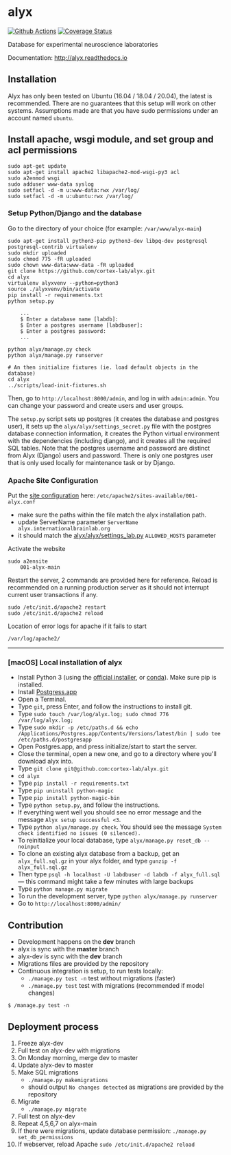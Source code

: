 # alyx

[![Github Actions](https://github.com/cortex-lab/alyx/actions/workflows/main.yml/badge.svg)](https://github.com/cortex-lab/alyx/actions/)
[![Coverage Status](https://coveralls.io/repos/github/cortex-lab/alyx/badge.svg?branch=github_action)](https://coveralls.io/github/cortex-lab/alyx?branch=master)

Database for experimental neuroscience laboratories

Documentation: http://alyx.readthedocs.io


## Installation
Alyx has only been tested on Ubuntu (16.04 / 18.04 / 20.04), the latest is recommended. There are no guarantees that 
this setup will work on other systems. Assumptions made are that you have sudo permissions under an account named
`ubuntu`.

## Install apache, wsgi module, and set group and acl permissions
    sudo apt-get update    
    sudo apt-get install apache2 libapache2-mod-wsgi-py3 acl
    sudo a2enmod wsgi
    sudo adduser www-data syslog
    sudo setfacl -d -m u:www-data:rwx /var/log/
    sudo setfacl -d -m u:ubuntu:rwx /var/log/

### Setup Python/Django and the database
Go to the directory of your choice (for example: `/var/www/alyx-main`)
```
sudo apt-get install python3-pip python3-dev libpq-dev postgresql postgresql-contrib virtualenv
sudo mkdir uploaded
sudo chmod 775 -fR uploaded
sudo chown www-data:www-data -fR uploaded
git clone https://github.com/cortex-lab/alyx.git
cd alyx
virtualenv alyxvenv --python=python3
source ./alyxvenv/bin/activate
pip install -r requirements.txt
python setup.py

    ...
    $ Enter a database name [labdb]:
    $ Enter a postgres username [labdbuser]:
    $ Enter a postgres password:
    ...

python alyx/manage.py check
python alyx/manage.py runserver

# An then initialize fixtures (ie. load default objects in the database)
cd alyx
../scripts/load-init-fixtures.sh
```

Then, go to `http://localhost:8000/admin`, and log in with `admin:admin`. You can change your password and create users and user groups.

The `setup.py` script sets up postgres (it creates the database and postgres user), it sets up the `alyx/alyx/settings_secret.py` file with the postgres database connection information, it creates the Python virtual environment with the dependencies (including django), and it creates all the required SQL tables.
Note that the postgres username and password are distinct from Alyx (Django) users and password. There is only one postgres user that is only used locally for maintenance task or by Django.

### Apache Site Configuration
Put the [site configuration](docs/_static/001-alyx.conf) here: `/etc/apache2/sites-available/001-alyx.conf`
-   make sure the paths within the file match the alyx installation path.
-   update ServerName parameter `ServerName  alyx.internationalbrainlab.org`
-   it should match the [alyx/alyx/settings_lab.py](alyx/alyx/settings_lab.py) `ALLOWED_HOSTS` parameter


Activate the website

    sudo a2ensite
        001-alyx-main

Restart the server, 2 commands are provided here for reference. Reload is recommended on a running production server as 
it should not interrupt current user transactions if any.


    sudo /etc/init.d/apache2 restart
    sudo /etc/init.d/apache2 reload


Location of error logs for apache if it fails to start

    /var/log/apache2/

---

### [macOS] Local installation of alyx

* Install Python 3 (using the [official installer](https://www.python.org/downloads/mac-osx/), or [conda](https://docs.conda.io/projects/conda/en/latest/user-guide/install/macos.html)). Make sure pip is installed.
* Install [Postgress.app](https://postgresapp.com/downloads.html)
* Open a Terminal.
* Type `git`, press Enter, and follow the instructions to install git.
* Type `sudo touch /var/log/alyx.log; sudo chmod 776 /var/log/alyx.log;`
* Type `sudo mkdir -p /etc/paths.d && echo /Applications/Postgres.app/Contents/Versions/latest/bin | sudo tee /etc/paths.d/postgresapp`
* Open Postgres.app, and press initialize/start to start the server.
* Close the terminal, open a new one, and go to a directory where you'll download alyx into.
* Type `git clone git@github.com:cortex-lab/alyx.git`
* `cd alyx`
* Type `pip install -r requirements.txt`
* Type `pip uninstall python-magic`
* Type `pip install python-magic-bin`
* Type `python setup.py`, and follow the instructions.
* If everything went well you should see no error message and the message `Alyx setup successful <3`.
* Type `python alyx/manage.py check`. You should see the message `System check identified no issues (0 silenced).`
* To reinitialize your local database, type `alyx/manage.py reset_db --noinput`
* To clone an existing alyx database from a backup, get an `alyx_full.sql.gz` in your alyx folder, and type `gunzip -f alyx_full.sql.gz`
* Then type `psql -h localhost -U labdbuser -d labdb -f alyx_full.sql` — this command might take a few minutes with large backups
* Type `python manage.py migrate`
* To run the development server, type `python alyx/manage.py runserver`
* Go to `http://localhost:8000/admin/`


## Contribution

* Development happens on the **dev** branch
* alyx is sync with the **master** branch
* alyx-dev is sync with the **dev** branch
* Migrations files are provided by the repository
* Continuous integration is setup, to run tests locally:
    -   `./manage.py test -n` test without migrations (faster)
    -   `./manage.py test` test with migrations (recommended if model changes)

```
$ /manage.py test -n
```


## Deployment process

1. Freeze alyx-dev
2. Full test on alyx-dev with migrations
3. On Monday morning, merge dev to master
4. Update alyx-dev to master
5. Make SQL migrations
    -   `./manage.py makemigrations`
    -   should output `No changes detected` as migrations are provided by the repository
6. Migrate
    -   `./manage.py migrate`
7. Full test on alyx-dev
8. Repeat 4,5,6,7 on alyx-main
9. If there were migrations, update database permission: `./manage.py set_db_permissions`
10. If webserver, reload Apache `sudo /etc/init.d/apache2 reload`
